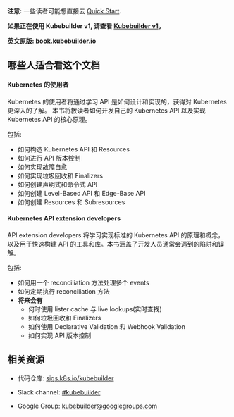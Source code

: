 **注意:** 一些读者可能想直接去 [Quick
Start](quick-start.md).

**如果正在使用 Kubebuilder v1, 请查看 [Kubebuilder v1](https://book-v1.book.kubebuilder.io)。**

**英文原版: [book.kubebuilder.io](https://book.kubebuilder.io/introduction.html)**

## 哪些人适合看这个文档

#### Kubernetes 的使用者

Kubernetes 的使用者将通过学习 API 是如何设计和实现的，获得对 Kubernetes 更深入的了解。 本书将教读者如何开发自己的 Kubernetes API 以及实现 Kubernetes API 的核心原理。

包括:

- 如何构造 Kubernetes API 和 Resources
- 如何进行 API 版本控制
- 如何实现故障自愈
- 如何实现垃圾回收和 Finalizers
- 如何创建声明式和命令式 API
- 如何创建 Level-Based API 和 Edge-Base API
- 如何创建 Resources 和 Subresources


#### Kubernetes API extension developers

API extension developers 将学习实现标准的 Kubernetes API 的原理和概念，以及用于快速构建 API 的工具和库。本书涵盖了开发人员通常会遇到的陷阱和误解。

包括:

- 如何用一个 reconciliation 方法处理多个 events
-  如何定期执行 reconciliation 方法
- **将来会有**
	- 何时使用 lister cache 与 live lookups(实时查找)
	- 如何垃圾回收和 Finalizers
	- 如何使用 Declarative Validation 和 Webhook Validation
	- 如何实现 API 版本控制

## 相关资源

* 代码仓库: [sigs.k8s.io/kubebuilder](https://sigs.k8s.io/kubebuilder)

* Slack channel: [#kubebuilder](http://slack.k8s.io/#kubebuilder)

* Google Group:
  [kubebuilder@googlegroups.com](https://groups.google.com/forum/#!forum/kubebuilder)
